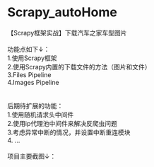 # Scrapy_autoHome

【Scrapy框架实战】下载汽车之家车型图片</br>
</br>
功能点如下↓：</br>
1.使用Scrapy框架</br>
2.使用Scrapy内置的下载文件的方法（图片和文件）</br>
3.Files Pipeline</br>
4.Images Pipeline</br>
</br>
</br>
后期待扩展的功能：</br>
1.使用随机请求头中间件</br>
2.使用ip代理池中间件来解决反爬虫问题</br>
3.考虑异常中断的情况，并设置中断重连模块</br>
4. ...
</br>
</br>
项目主要截图↓：</br>
</br>
</br>
